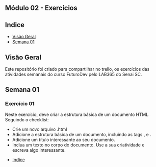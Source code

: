 ## Módulo 02 - Exercícios

## Indice
- [Visão Geral](#visão-geral)
- [Semana 01](#semana-01)

## Visão Geral
<p>Este repositório foi criado para compartilhar no trello, os exercícios das atividades semanais do curso FuturoDev pelo LAB365 do Senai SC.</p>

## Semana 01
<h3>Exercício 01</h3>
<p>Neste exercício,
 deve criar a estrutura básica de um documento HTML. Seguindo o checklist:</p>
 <ul>
 <li>Crie um novo arquivo .html</li>
 <li>Adicione a estrutura básica de um documento, incluindo as tags <html>, <head> e <body>.</li>
 <li>Adicione um título interessante ao seu documento.</li>
 <li>Inclua um texto no corpo do documento. Use a sua criatividade e escreva algo interessante.</li>
 </ul>

- [Indice](#indice)